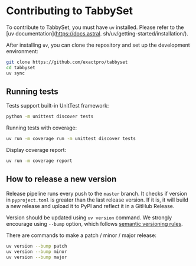 # Contributing to TabbySet

To contribute to TabbySet, you must have `uv` installed. Please refer to the [uv documentation](https://docs.astral.
sh/uv/getting-started/installation/).

After installing `uv`, you can clone the repository and set up the development environment:

```bash
git clone https://github.com/exactpro/tabbyset
cd tabbyset
uv sync
```

## Running tests

Tests support built-in UnitTest framework:

```bash
python -m unittest discover tests
```

Running tests with coverage:

```bash
uv run -m coverage run -m unittest discover tests
```

Display coverage report:

```bash
uv run -m coverage report
```

## How to release a new version

Release pipeline runs every push to the `master` branch. It checks if version in `pyproject.toml` is greater than the 
last release version. If it is, it will build a new release and upload it to PyPI and reflect it in a GitHub Release.

Version should be updated using `uv version` command. We strongly encourage using `--bump` option, which follows 
[semantic versioning rules](https://semver.org/).

There are commands to make a patch / minor / major release:

```bash
uv version --bump patch
uv version --bump minor
uv version --bump major
```